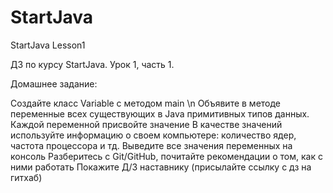 # StartJava
StartJava Lesson1

ДЗ по курсу StartJava.
Урок 1, часть 1.

Домашнее задание:

Создайте класс Variable с методом main \n
Объявите в методе переменные всех существующих в Java примитивных типов данных. Каждой переменной присвойте значение
В качестве значений используйте информацию о своем компьютере: количество ядер, частота процессора и тд.
Выведите все значения переменных на консоль
Разберитесь с Git/GitHub, почитайте рекомендации о том, как с ними работать
Покажите Д/З наставнику (присылайте ссылку с дз на гитхаб)
